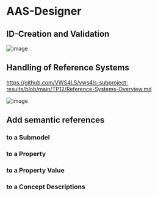 # AAS-Designer

## ID-Creation and Validation

![image](https://github.com/user-attachments/assets/146716cd-9d2b-4d97-909c-9f5d86304606)


## Handling of Reference Systems

https://github.com/VWS4LS/vws4ls-subproject-results/blob/main/TP12/Reference-Systems-Overview.md

![image](https://github.com/user-attachments/assets/7360c190-1fee-413e-b614-71fe5f1596ff)

## Add semantic references

### to a Submodel

### to a Property

### to a Property Value

### to a Concept Descriptions
